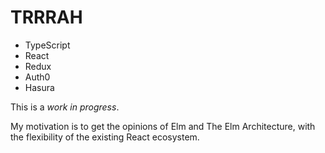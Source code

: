 # TRRRAH

* TypeScript
* React
* Redux
* Auth0
* Hasura

This is a _work in progress_.

My motivation is to get the opinions of Elm and The Elm Architecture,
with the flexibility of the existing React ecosystem.
